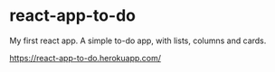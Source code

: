 # react-app-to-do

My first react app. A simple to-do app, with lists, columns and cards.

https://react-app-to-do.herokuapp.com/
